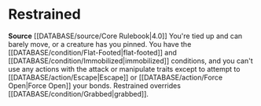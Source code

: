 ﻿---
id: '33'
name: Restrained

---
# Restrained

**Source** [[DATABASE/source/Core Rulebook|4.0]]
You're tied up and can barely move, or a creature has you pinned. You have the [[DATABASE/condition/Flat-Footed|flat-footed]] and [[DATABASE/condition/Immobilized|immobilized]] conditions, and you can't use any actions with the attack or manipulate traits except to attempt to [[DATABASE/action/Escape|Escape]] or [[DATABASE/action/Force Open|Force Open]] your bonds. Restrained overrides [[DATABASE/condition/Grabbed|grabbed]].